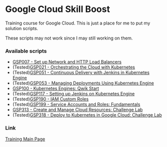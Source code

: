 # Google Cloud Skill Boost

Training course for Google Cloud. This is just a place for me to put my solution scripts.

These scripts may not work since I may still working on them.

### Available scripts
* [GSP007 - Set up Network and HTTP Load Balancers](GSP0xx/GSP007-SetUpNetworkAndHTTPLoadBalancers.sh)
* (Tested)[GSP021 - Orchestrating the Cloud with Kubernetes](GSP0xx/GSP021-OrchestratingTheCloudWithKubernetes.sh)
* (Tested)[GSP051 - Continuous Delivery with Jenkins in Kubernetes Engine](GSP0xx/GSP051-ContinuousDeliveryWithJenkinsInKubernetesEngine.sh)
* (Tested)[GSP053 - Managing Deployments Using Kubernetes Engine](GSP0xx/GSP053-ManagingDeploymentsUsingKubernetesEngine.sh)
* [GSP100 - Kubernetes Engines: Qwik Start](GSP1xx/GSP100-KubernetesEngines_QwikStart.sh)
* (Tested)[GSP117 - Setting up Jenkins on Kubernetes Engine](GSP1xx/GSP117-SettingUpJenkinsOnKubernetesEngine.sh)
* (Tested)[GSP190 - IAM Custom Roles](GSP1xx/GSP190-IAMCustomRoles.sh)
* (Tested)[GSP199 - Service Accounts and Roles: Fundamentals](GSP1xx/GSP199-ServiceAccountsAndRoles_Fundamentals.sh)
* [GSP313 - Create and Manage Cloud Resources: Challenge Lab](GSP3xx/GSP313-CreateAndManageCloudResources_ChallengeLab.sh)
* (Tested)[GSP318 - Deploy to Kubernetes in Google Cloud: Challenge Lab](GSP3xx/GSP318-DeployToKubernetesInGoogleCloud_ChallengeLab.sh)

### Link
[Training Main Page](https://www.cloudskillsboost.google/)

